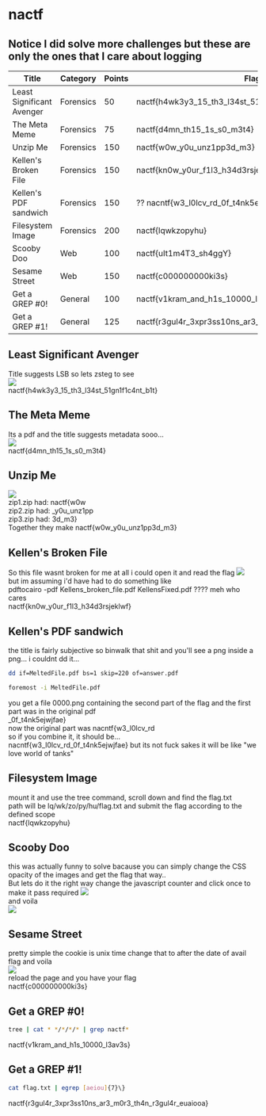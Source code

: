 # nactf
## Notice I did solve more challenges but these are only the ones that I care about logging   

Title                         	| Category     | Points   | Flag
------------------------------- | ------------ | -------  | ---------------------------------------
Least Significant Avenger  		|Forensics	   |50		  |nactf{h4wk3y3_15_th3_l34st_51gn1f1c4nt_b1t}
The Meta Meme					|Forensics 	   |75		  |nactf{d4mn_th15_1s_s0_m3t4}
Unzip Me						|Forensics 	   |150		  |nactf{w0w_y0u_unz1pp3d_m3}
Kellen's Broken File			|Forensics	   |150 	  |nactf{kn0w_y0ur_f1l3_h34d3rsjeklwf}
Kellen's PDF sandwich			|Forensics	   |150		  |?? nacntf{w3_l0lcv_rd_0f_t4nk5ejwjfae}
Filesystem Image				|Forensics     |200		  |nactf{lqwkzopyhu}
Scooby Doo 						|Web		   |100		  |nactf{uIt1m4T3_sh4ggY}
Sesame Street					|Web		   |150		  |nactf{c000000000ki3s}
Get a GREP #0!					|General 	   |100 	  |nactf{v1kram_and_h1s_10000_l3av3s}
Get a GREP #1!					|General	   |125		  |nactf{r3gul4r_3xpr3ss10ns_ar3_m0r3_th4n_r3gul4r_euaiooa}

## Least Significant Avenger  
Title suggests LSB so lets zsteg to see  
![](https://github.com/OlivierLaflamme/CTF/blob/master/NewarkAcademyCTF2019/images/avenger.PNG)   
nactf{h4wk3y3_15_th3_l34st_51gn1f1c4nt_b1t}  

## The Meta Meme
Its a pdf and the title suggests metadata sooo...  
![](https://github.com/OlivierLaflamme/CTF/blob/master/NewarkAcademyCTF2019/images/meta.PNG)  
nactf{d4mn_th15_1s_s0_m3t4}  

## Unzip Me 
![](https://github.com/OlivierLaflamme/CTF/blob/master/NewarkAcademyCTF2019/images/unzipme.PNG)  
zip1.zip had: nactf{w0w  
zip2.zip had: _y0u_unz1pp  
zip3.zip had: 3d_m3}  
Together they make nactf{w0w_y0u_unz1pp3d_m3}  

## Kellen's Broken File  
So this file wasnt broken for me at all i could open it and read the flag 
![](https://github.com/OlivierLaflamme/CTF/blob/master/NewarkAcademyCTF2019/images/kellens.PNG)   
but im assuming i'd have had to do something like   
pdftocairo -pdf Kellens_broken_file.pdf KellensFixed.pdf   ???? 
meh who cares   
nactf{kn0w_y0ur_f1l3_h34d3rsjeklwf}   

## Kellen's PDF sandwich
the title is fairly subjective so binwalk that shit and you'll see a png inside a png... 
i couldnt dd it...  
```bash
dd if=MeltedFile.pdf bs=1 skip=220 of=answer.pdf 
```
```bash
foremost -i MeltedFile.pdf
``` 
you get a file 0000.png containing the second part of the flag and the first part was in the original pdf  
_0f_t4nk5ejwjfae}  
now the original part was nacntf{w3_l0lcv_rd  
so if you combine it, it should be...   
nacntf{w3_l0lcv_rd_0f_t4nk5ejwjfae} but its not fuck sakes it will be like "we love world of tanks"  


## Filesystem Image
mount it and use the tree command, scroll down and find the flag.txt  
path will be lq/wk/zo/py/hu/flag.txt and submit the flag according to the defined scope   
nactf{lqwkzopyhu}


## Scooby Doo
this was actually funny to solve bacause you can simply change the CSS opacity of the images and get the flag that way..  
But lets do it the right way change the javascript counter and click once to make it pass required 
![](https://github.com/OlivierLaflamme/CTF/blob/master/NewarkAcademyCTF2019/images/doo1.PNG)    
and voila   
![](https://github.com/OlivierLaflamme/CTF/blob/master/NewarkAcademyCTF2019/images/doo2.PNG)      


## Sesame Street
pretty simple the cookie is unix time change that to after the date of avail flag and voila  
![](https://github.com/OlivierLaflamme/CTF/blob/master/NewarkAcademyCTF2019/images/street.PNG)    
reload the page and you have your flag   
nactf{c000000000ki3s}   

## Get a GREP #0!
```bash
tree | cat * */*/*/* | grep nactf*
```   
nactf{v1kram_and_h1s_10000_l3av3s}  

## Get a GREP #1!	
```bash 
cat flag.txt | egrep [aeiou]{7}\}
```   
nactf{r3gul4r_3xpr3ss10ns_ar3_m0r3_th4n_r3gul4r_euaiooa}
